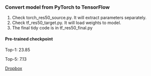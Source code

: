 ### Convert model from PyTorch to TensorFlow

1. Check torch_res50_source.py. It will extract parameters separately.
2. Check tf_res50_target.py. It will load weights to model.
3. The final tidy code is in tf_res50_final.py

#### Pre-trained checkpoint

Top-1: 23.85

Top-5: 7.13

[Dropbox](https://www.dropbox.com/sh/dmf2a54thl0utun/AABrmQQ8njFK4-5Y3ob50-fBa?dl=0)

